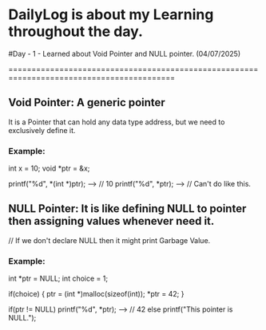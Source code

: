 # DailyLog is about my Learning throughout the day.

#Day - 1        -  Learned about Void Pointer and NULL pointer.
(04/07/2025)

==========================================================================================

## Void Pointer: A generic pointer
It is a Pointer that can hold any data type address, but we need to exclusively define it.

### Example:

int x = 10;
void *ptr = &x;

printf("%d", *(int *)ptr); --> // 10
printf("%d", *ptr); --> // Can't do like this.

## NULL Pointer: It is like defining NULL to pointer then assigning values whenever need it.
// If we don't declare NULL then it might print Garbage Value.

### Example:

int *ptr = NULL;
int choice = 1;

if(choice) {
  ptr = (int *)malloc(sizeof(int));
  *ptr = 42;
}

if(ptr != NULL) 
  printf("%d", *ptr); --> // 42
else
  printf("This pointer is NULL.");
